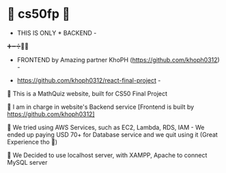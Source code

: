 # 📐 cs50fp 📏

- THIS IS ONLY * BACKEND - 

➕➖➗🔢📏 
- FRONTEND by Amazing partner KhoPH (https://github.com/khoph0312) -

- https://github.com/khoph0312/react-final-project -

📏 This is a MathQuiz website, built for CS50 Final Project

📏 I am in charge in website's Backend service [Frontend is built by https://github.com/khoph0312]

📏 We tried using AWS Services, such as EC2, Lambda, RDS, IAM - We ended up paying USD 70+ for Database service and we quit using it (Great Experience tho 🥲)

📏 We Decided to use localhost server, with XAMPP, Apache to connect MySQL server
